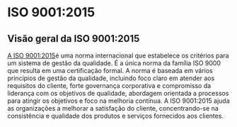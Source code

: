 # ISO 9001:2015


## [](https://learn.microsoft.com/pt-br/azure/compliance/offerings/offering-iso-9001?toc=%2Fcompliance%2Fregulatory%2Ftoc.json&bc=%2Fcompliance%2Fregulatory%2Fbreadcrumb%2Ftoc.json#iso-90012015-overview)Visão geral da ISO 9001:2015

[A ISO 9001:2015](https://www.iso.org/standard/62085.html)é uma norma internacional que estabelece os critérios para um sistema de gestão da qualidade. É a única norma da família ISO 9000 que resulta em uma certificação formal. A norma é baseada em vários princípios de gestão da qualidade, incluindo foco claro em atender aos requisitos do cliente, forte governança corporativa e compromisso da liderança com os objetivos de qualidade, abordagem orientada a processos para atingir os objetivos e foco na melhoria contínua. A ISO 9001:2015 ajuda as organizações a melhorar a satisfação do cliente, concentrando-se na consistência e qualidade dos produtos e serviços fornecidos aos clientes.